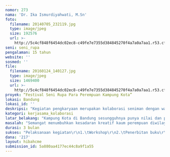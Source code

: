 ```yaml
---
nomor: 273
nama: 'Dr. Ika Ismurdiyahwati, M.Sn'
foto:
  filename: 20140705_232119.jpg
  type: image/jpeg
  size: 192576
  url: >-
    http://5c4cf848f6454dc02ec8-c49fe7e7355d384845270f4a7a0a7aa1.r53.cf2.rackcdn.com/a30114e1-f0c2-4b99-afe6-052b892a7166/20140705_232119.jpg
seni: seni_rupa
pengalaman: 15 tahun
website: ''
sosmed: ''
file:
  filename: 20160124_140127.jpg
  type: image/jpeg
  size: 1469400
  url: >-
    http://5c4cf848f6454dc02ec8-c49fe7e7355d384845270f4a7a0a7aa1.r53.cf2.rackcdn.com/94e8fcbe-1e7d-43ef-aaa1-75c33df9fae5/20160124_140127.jpg
proyek: “Festival Seni Rupa Para Perempuan Kampung Kota”
lokasi: Bandung
lokasi_id: ''
deskripsi: "Kegiatan pengkaryaan merupakan kolaborasi seniman dengan warga kampung kota yang berada di wilayah Dago Pojok, Warga yang dilibatkan merupkan warga perempuan dan anak-anak yang berada di wilayah Dago Pojok, Cicukang dan Cicadas Bandung. Warga dari ke tiga kampung ini bersama-sama membuat karya batik tulis, yang motifnya merupakan motif dari hasil surat-surat para ibu tentang rahasia dapur mereka. Kondisi keuangan keluarga dan kebutuhan hidup sehari-hari. Anak-anak dilibatkan untuk bersama membuat gambar-gambar dari berbagai media (antara lain: kertas dan kain, sebagai media kreatif mereka). Karya-karya tersebut akan dipaamerkan dalam bentuk karya instalasi dari berbagai kain batik yang dibuat para ibu dan juga karya-karya anak yang mewakili kehidupan mereka.\r\nTujuan Kegiatan\r\n•\tMembangun kesadaran kaum perempuan  sebagai manusia yang mampu sejajar dengan kaum laki-laki dalam bidang penciptaan kreativitas\r\n•\tMembangun kesadaran etos kerja yang tulus dan kreatif dari kaum perempuan\r\n•\tMembangun kesadaran keterbukaan dan siap bersaing dengan para seniman di Dunia.\r\n•\tMembuktikan Kampung sendiri sebagai pusat pendidikan Kreatif\r\n"
kategori: kerjasama_kolaborasi
latar_belakang: "Kampung Kota di Bandung sesungguhnya punya nilai dan potensi yang unik, maka dengan cara kami melakukan pendekatan pada mereka, sangat memungkinkan ditemukannya potensi itu dan menjadi daya tarik tersendiri. Gang-gang kampung yang notabene hanya sebagai sarana transfortasi warga atau hanya dijadikan tempat kumpul sebagaian warga, bisa menjadi daya kekuatan dalam pertumbuhan nilai-nilai kebudayaan yang bisa memberikan inspirasi buat publik lainnya. Sebab Kampung secara arsitektur memenuhi syarat untuk dieksplorasi, dalam kontek rencana kami akan dibuat semacam pusat kegiatan Seni Rupa yang berbasis pada kreativitas kaum perempuan dan anak.\r\nHal inilah yang menjadi dasar saya, menyelenggarakan kegiatan bertajuk “festival Seni Rupa para perempuan Kampung Kota” sebagai bagian penafsiran pada perempuan dan Kampung Kota sebagai jiwa Kampung Kota. Gerakan ini merupakan upaya untuk mewujudkan semangat kesadarandi kalangan masyarakat, khususnya masyarakat perempuan. Pemilihan Perkampungan Dago Pojok, Cicadas dan Cicukang II sebagai sasaran gerakan karena masyarakat perkotaan dipercaya sebagai gerbong perubahan dalam menyikapi Kampung Kota sebagai sarana inspirasi untuk kemadiriannya.\r\n\r\n"
masalah: "Semangat menumbuhkan kesadaran kreatif kaum perempuan diwilayah perkampungan Kota, tentu tidaklah mudah. Apalagi dengan latar belakang pendidikan yang notabene rendah (lulusan SD dan SMP) apalagi tidak mempunyai akses relasi pergaulan yang bisa membantu pikirannya berkembang. Sementara pertumbuhan Kota semakin hari semakin maju, maka kelompok-kelompok miskin perkotaan tersebut terutama kaum perempuan yang di khawatirkan akan menjadi budak dari peradaban tersebut.\r\nPertumbuhan ekonomi dan kemiskinan menjadi persoalan hari-hari ini, sehingga tidak bisa dielakan kalau pada perkembangannya banyak masyarakat Desa meninggalkan kampungnya untuk mencari penghidupan, termasuk kaum perempuan dan tidak sedikit kaum perempuan yang menjadi tameng dalam kehidupan di masyarakat. Namun latar belakang pendidikan dan ketrampilan yang tidak sanggup mengimbangi kemajuan Kota, banyaklah kaum perempuan yang akhirnya menjadi objek dari peradaban Kota tersebut."
durasi: 3 bulan
sukses: "Pelaksanaan kegiatan\r\n1.\tWorkshop\r\n2.\tPenerbitan buku\r\n3.\tSeni Rupa pertunjukan\r\n4.\tFestival Seni Rupa para perempuan Kampung Kota\r\n\r\n"
dana: '217'
layout: hibahcme
submission_id: 5a880aa4177ec44c8a9f1a55
---
```

